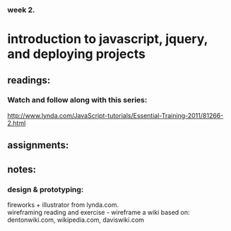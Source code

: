 ### week 2. 
# introduction to javascript, jquery, and deploying projects


## readings:  

### Watch and follow along with this series:
http://www.lynda.com/JavaScript-tutorials/Essential-Training-2011/81266-2.html




## assignments:  

## notes:  

### design & prototyping:  
fireworks + illustrator from lynda.com.  
wireframing reading and exercise - wireframe a wiki based on:  
dentonwiki.com, wikipedia.com, daviswiki.com  